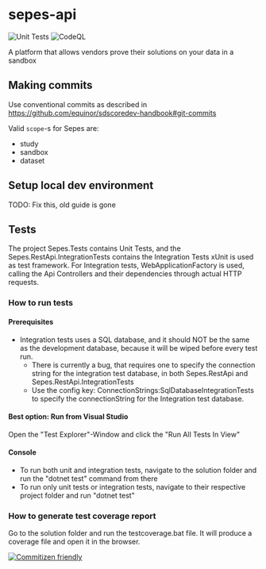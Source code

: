 # sepes-api

![Unit Tests](https://github.com/equinor/sepes-api/workflows/Unit%20Tests/badge.svg?event=push)
![CodeQL](https://github.com/equinor/sepes-api/workflows/CodeQL/badge.svg?event=push)

A platform that allows vendors prove their solutions on your data in a sandbox

## Making commits

Use conventional commits as described in https://github.com/equinor/sdscoredev-handbook#git-commits

Valid `scope`-s for Sepes are:

- study
- sandbox
- dataset

## Setup local dev environment

TODO: Fix this, old guide is gone

## Tests

The project Sepes.Tests contains Unit Tests, and the Sepes.RestApi.IntegrationTests contains the Integration Tests
xUnit is used as test framework.
For Integration tests, WebApplicationFactory is used, calling the Api Controllers and their dependencies through actual HTTP requests.

### How to run tests

#### Prerequisites

- Integration tests uses a SQL database, and it should NOT be the same as the development database, because it will be  wiped before every test run.
  - There is currently a bug, that requires one to specify the connection string for the integration test database, in both Sepes.RestApi and Sepes.RestApi.IntegrationTests
  - Use the config key: ConnectionStrings:SqlDatabaseIntegrationTests to specify the connectionString for the Integration test database.

#### Best option: Run from Visual Studio

Open the "Test Explorer"-Window and click the "Run All Tests In View"

#### Console

- To run both unit and integration tests, navigate to the solution folder and run the "dotnet test" command from there
- To run only unit tests or integration tests, navigate to their respective project folder and run "dotnet test"

### How to generate test coverage report

Go to the solution folder and run the testcoverage.bat file.
It will produce a coverage file and open it in the browser.

[![Commitizen friendly](https://img.shields.io/badge/commitizen-friendly-brightgreen.svg)](http://commitizen.github.io/cz-cli/)
